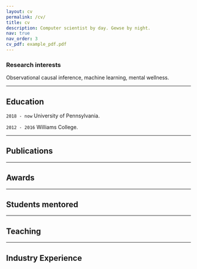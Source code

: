 ```yaml
---
layout: cv
permalink: /cv/
title: cv
description: Computer scientist by day. Gewse by night.
nav: true
nav_order: 3
cv_pdf: example_pdf.pdf
---
```




<!-- # Don't use H1 headers-->

### Research interests

Observational causal inference, machine learning, mental wellness.

---

## Education

`2018 - now`
University of Pennsylvania. 

`2012 - 2016`
Williams College.

---

## Publications

<!-- A list is also available [online](http://scholar.google.co.uk/citations?user=LTOTl0YAAAAJ) -->


---

## Awards

---

## Students mentored

---

## Teaching

---

## Industry Experience


